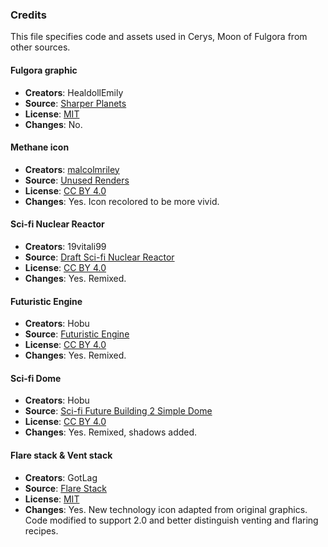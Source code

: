 ### Credits

This file specifies code and assets used in Cerys, Moon of Fulgora from other sources.

#### Fulgora graphic

- **Creators**: HealdollEmily
- **Source**: [Sharper Planets](https://mods.factorio.com/mod/sharper_planets)
- **License**: [MIT](https://opensource.org/license/MIT)
- **Changes**: No.

#### Methane icon

- **Creators**: [malcolmriley](https://github.com/malcolmriley)
- **Source**: [Unused Renders](https://github.com/malcolmriley/unused-renders)
- **License**: [CC BY 4.0](https://creativecommons.org/licenses/by/4.0/)
- **Changes**: Yes. Icon recolored to be more vivid.

#### Sci-fi Nuclear Reactor

- **Creators**: 19vitali99
- **Source**: [Draft Sci-fi Nuclear Reactor](https://sketchfab.com/3d-models/draft-sci-fi-nuclear-reactor-f5de4be4ca7948e998e01d9d40d6d28e)
- **License**: [CC BY 4.0](https://creativecommons.org/licenses/by/4.0/)
- **Changes**: Yes. Remixed.

#### Futuristic Engine

- **Creators**: Hobu
- **Source**: [Futuristic Engine](https://sketchfab.com/3d-models/futuristic-engine-ef85f8d3565f42c88ebf99404c146232)
- **License**: [CC BY 4.0](https://creativecommons.org/licenses/by/4.0/)
- **Changes**: Yes. Remixed.

#### Sci-fi Dome

- **Creators**: Hobu
- **Source**: [Sci-fi Future Building 2 Simple Dome](https://sketchfab.com/3d-models/sci-fi-future-building-2-simple-dome-d885fdb25ed846779fc711917fbeeed2)
- **License**: [CC BY 4.0](https://creativecommons.org/licenses/by/4.0/)
- **Changes**: Yes. Remixed, shadows added.

#### Flare stack & Vent stack

- **Creators**: GotLag
- **Source**: [Flare Stack](https://mods.factorio.com/mod/Flare%20Stack)
- **License**: [MIT](https://opensource.org/license/MIT)
- **Changes**: Yes. New technology icon adapted from original graphics. Code modified to support 2.0 and better distinguish venting and flaring recipes.

